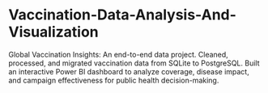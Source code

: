 # Vaccination-Data-Analysis-And-Visualization
Global Vaccination Insights: An end-to-end data project. Cleaned, processed, and migrated vaccination data from SQLite to PostgreSQL. Built an interactive Power BI dashboard to analyze coverage, disease impact, and campaign effectiveness for public health decision-making.
